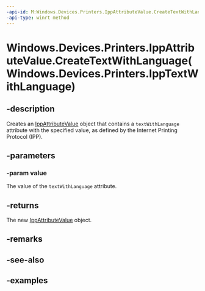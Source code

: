 ```yaml
---
-api-id: M:Windows.Devices.Printers.IppAttributeValue.CreateTextWithLanguage(Windows.Devices.Printers.IppTextWithLanguage)
-api-type: winrt method
---
```


# Windows.Devices.Printers.IppAttributeValue.CreateTextWithLanguage(Windows.Devices.Printers.IppTextWithLanguage)

<!--
public static Windows.Devices.Printers.IppAttributeValue CreateTextWithLanguage (Windows.Devices.Printers.IppTextWithLanguage value);
-->


## -description

Creates an [IppAttributeValue](ippattributevalue.md) object that contains a `textWithLanguage` attribute with the specified value, as defined by the Internet Printing Protocol (IPP).

## -parameters

### -param value

The value of the `textWithLanguage` attribute.

## -returns

The new [IppAttributeValue](ippattributevalue.md) object.

## -remarks

## -see-also

## -examples


